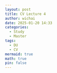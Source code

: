 ```yaml
---
layout: post
title: CV Lecture 4
author: wichai
date: 2025-01-20 14:33
categories:
  - Study
  - Master
tags:
  - DU
  - CV
mermaid: true
math: true
pin: false
---
```

